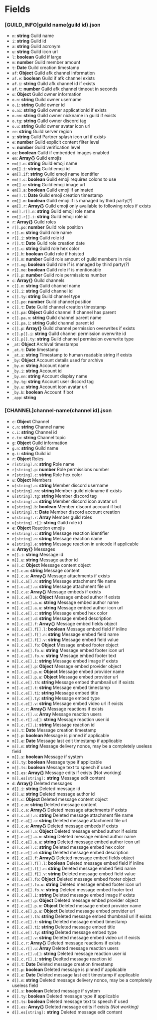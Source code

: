 # Fields
### [GUILD_INFO]guild name(guild id).json
* `n`: **string** Guild name
* `i`: **string** Guild id
* `a`: **string** Guild acronym
* `u`: **string** Guild icon url
* `l`: **boolean** Guild if large
* `m`: **number** Guild member amount
* `t`: **Date** Guild creation timestamp
* `af`: **Object** Guild afk channel information
* `af.e`: **boolean** Guild if afk channel exists
* `af.i`: **string** Guild afk channel id if exists
* `af.t`: **number** Guild afk channel timeout in seconds
* `o`: **Object** Guild owner information
* `o.n`: **string** Guild owner username
* `o.i`: **string** Guild owner id
* `o.ai`: **string** Guild owner applicationId if exists
* `o.nn`: **string** Guild owner nickname in guild if exists
* `o.tg`: **string** Guild owner discord tag
* `o.u`: **string** Guild owner avatar icon url
* `re`: **string** Guild server region
* `s`: **string** Guild Partner splash icon url if exists
* `e`: **number** Guild explicit content filter level
* `v`: **number** Guild verification level
* `ee`: **boolean** Guild if embedded images enabled
* `em`: **Array{}** Guild emojis
* `em[].n`: **string** Guild emoji name
* `em[].i`: **string** Guild emoji id
* `em[].if`: **string** Guild emoji name identifier
* `em[].c`: **boolean** Guild emoji requires colons to use
* `em[].u`: **string** Guild emoji image url
* `em[].a`: **boolean** Guild emoji if animated
* `em[].t`: **Date** Guild emoji creation timestamp
* `em[].m`: **boolean** Guild emoji if is managed by third party(?)
* `em[].r`: **Array{}** Guild emoji only available to following roles if exists
* `em[].r[].n`: **string** Guild emoji role name
* `em[].r[].i`: **string** Guild emoji role id
* `r`: **Array{}** Guild roles
* `r[].po`: **number** Guild role position
* `r[].n`: **string** Guild role name
* `r[].i`: **string** Guild role id
* `r[].t`: **Date** Guild role creation date
* `r[].c`: **string** Guild role hex color
* `r[].h`: **boolean** Guild role if hoisted
* `r[].m`: **number** Guild role amount of guild members in role
* `r[].mg`: **boolean** Guild role if is managed by third party(?)
* `r[].me`: **boolean** Guild role if is mentionable
* `r[].p`: **number** Guild role permissions number
* `c`: **Array{}** Guild channels
* `c[].n`: **string** Guild channel name
* `c[].i`: **string** Guild channel id
* `c[].ty`: **string** Guild channel type
* `c[].po`: **number** Guild channel position
* `c[].t`: **Date** Guild channel creation timestamp
* `c[].pa`: **Object** Guild channel if channel has parent
* `c[].pa.n`: **string** Guild channel parent name
* `c[].pa.i`: **string** Guild channel parent id
* `c[].p`: **Array{}** Guild channel permission overwrites if exists
* `c[].p[].i`: **string** Guild channel permission overwrite id
* `c[].p[].ty`: **string** Guild channel permission overwrite type
* `_at`: **Object** Archival timestamps
* `_at.t`: **Date** timestamp
* `_at.s`: **string** Timestamp to human readable string if exists
* `_by`: **Object** Account details used for archive
* `_by.n`: **string** Account name
* `_by.i`: **string** Account id
* `_by.nn`: **string** Account display name
* `_by.tg`: **string** Account user discord tag
* `_by.u`: **string** Account icon avatar url
* `_by.b`: **boolean** Account if bot
* `_app`: **string**

### [CHANNEL]channel-name(channel id).json
* `c`: **Object** Channel
* `c.n`: **string** Channel name
* `c.i`: **string** Channel id
* `c.to`: **string** Channel topic
* `g`: **Object** Guild information
* `g.n`: **string** Guild name
* `g.i`: **string** Guild id
* `r`: **Object** Roles
* `r[string].n`: **string** Role name
* `r[string].p`: **number** Role permissions number
* `r[string].c`: **string** Role hex color
* `u`: **Object** Members
* `u[string].n`: **string** Member discord username
* `u[string].nn`: **string** Member guild nickname if exists
* `u[string].tg`: **string** Member discord tag
* `u[string].a`: **string** Member discord icon avatar url
* `u[string].b`: **boolean** Member discord account if bot
* `u[string].t`: **Date** Member discord account creation
* `u[string].r`: **Array** Member guild roles
* `u[string].r[]`: **string** Guild role id
* `e`: **Object** Reaction emojis
* `e[string].c`: **string** Message reaction identifier
* `e[string].n`: **string** Message reaction name
* `e[string].e`: **string** Message reaction in unicode if applicable
* `m`: **Array{}** Messages
* `m[].i`: **string** Message id
* `m[].u`: **string** Message author id
* `m[].c`: **Object** Message content object
* `m[].c.m`: **string** Message content
* `m[].c.a`: **Array{}** Message attachments if exists
* `m[].c.a[].n`: **string** Message attachment file name
* `m[].c.a[].u`: **string** Message attachment file url
* `m[].c.e`: **Array{}** Message embeds if exists
* `m[].c.e[].a`: **Object** Message embed author if exists
* `m[].c.e[].a.n`: **string** Message embed author name
* `m[].c.e[].a.u`: **string** Message embed author icon url
* `m[].c.e[].c`: **string** Message embed hex color
* `m[].c.e[].d`: **string** Message embed description
* `m[].c.e[].f`: **Array{}** Message embed fields object
* `m[].c.e[].f[].l`: **boolean** Message embed field if inline
* `m[].c.e[].f[].n`: **string** Message embed field name
* `m[].c.e[].f[].v`: **string** Message embed field value
* `m[].c.e[].fo`: **Object** Message embed footer object
* `m[].c.e[].fo.u`: **string** Message embed footer icon url
* `m[].c.e[].fo.v`: **string** Message embed footer text
* `m[].c.e[].i`: **string** Message embed image if exists
* `m[].c.e[].p`: **Object** Message embed provider object
* `m[].c.e[].p.n`: **Object** Message embed provider name
* `m[].c.e[].p.u`: **Object** Message embed provider url
* `m[].c.e[].th`: **string** Message embed thumbnail url if exists
* `m[].c.e[].t`: **string** Message embed timestamp
* `m[].c.e[].ti`: **string** Message embed title
* `m[].c.e[].ty`: **string** Message embed type
* `m[].c.e[].v`: **string** Message embed video url if exists
* `m[].c.r`: **Array{}** Message reactions if exists
* `m[].c.r[].u`: **Array** Message reaction users
* `m[].c.r[].u[]`: **string** Message reaction user id
* `m[].c.r[].i`: **string** Message reaction id
* `m[].t`: **Date** Message creation timestamp
* `m[].p`: **boolean** Message is pinned if applicable
* `m[].e`: **Date** Message last edit timestamp if applicable
* `m[].n`: **string** Message delivery nonce, may be a completely useless field
* `m[].s`: **boolean** Message if system
* `d[].ty`: **boolean** Message type if applicable
* `m[].ts`: **boolean** Message text to speech if used
* `m[].es`: **Array{}** Message edits if exists (Not working)
* `m[].es[string]:` **string** Message edit content
* `d`: **Array{}** Deleted messages
* `d[].i`: **string** Deleted message id
* `d[].u`: **string** Deleted message author id
* `d[].c`: **Object** Deleted message content object
* `d[].c.m`: **string** Deleted message content
* `d[].c.a`: **Array{}** Deleted message attachments if exists
* `d[].c.a[].n`: **string** Deleted message attachment file name
* `d[].c.a[].u`: **string** Deleted message attachment file url
* `d[].c.e`: **Array{}** Deleted message embeds if exists
* `d[].c.e[].a`: **Object** Deleted message embed author if exists
* `d[].c.e[].a.n`: **string** Deleted message embed author name
* `d[].c.e[].a.u`: **string** Deleted message embed author icon url
* `d[].c.e[].c`: **string** Deleted message embed hex color
* `d[].c.e[].d`: **string** Deleted message embed description
* `d[].c.e[].f`: **Array{}** Deleted message embed fields object
* `d[].c.e[].f[].l`: **boolean** Deleted message embed field if inline
* `d[].c.e[].f[].n`: **string** Deleted message embed field name
* `d[].c.e[].f[].v`: **string** Deleted message embed field value
* `d[].c.e[].fo`: **Object** Deleted message embed footer object
* `d[].c.e[].fo.u`: **string** Deleted message embed footer icon url
* `d[].c.e[].fo.v`: **string** Deleted message embed footer text
* `d[].c.e[].i`: **string** Deleted message embed image if exists
* `d[].c.e[].p`: **Object** Deleted message embed provider object
* `d[].c.e[].p.n`: **Object** Deleted message embed provider name
* `d[].c.e[].p.u`: **Object** Deleted message embed provider url
* `d[].c.e[].th`: **string** Deleted message embed thumbnail url if exists
* `d[].c.e[].t`: **string** Deleted message embed timestamp
* `d[].c.e[].ti`: **string** Deleted message embed title
* `d[].c.e[].ty`: **string** Deleted message embed type
* `d[].c.e[].v`: **string** Deleted message embed video url if exists
* `d[].c.r`: **Array{}** Deleted message reactions if exists
* `d[].c.r[].u`: **Array** Deleted message reaction users
* `d[].c.r[].u[]`: **string** Deleted message reaction user id
* `m[].c.r[].i`: **string** Deelted message reaction id
* `d[].t`: **Date** Deleted message creation timestamp
* `d[].p`: **boolean** Deleted message is pinned if applicable
* `d[].e`: **Date** Deleted message last edit timestamp if applicable
* `d[].n`: **string** Deleted message delivery nonce, may be a completely useless field
* `d[].s`: **boolean** Deleted message if system
* `d[].ty`: **boolean** Deleted message type if applicable
* `d[].ts`: **boolean** Deleted message text to speech if used
* `d[].es`: **Array{}** Deleted message edits if exists *(Not working)*
* `d[].es[string]:` **string** Deleted message edit content